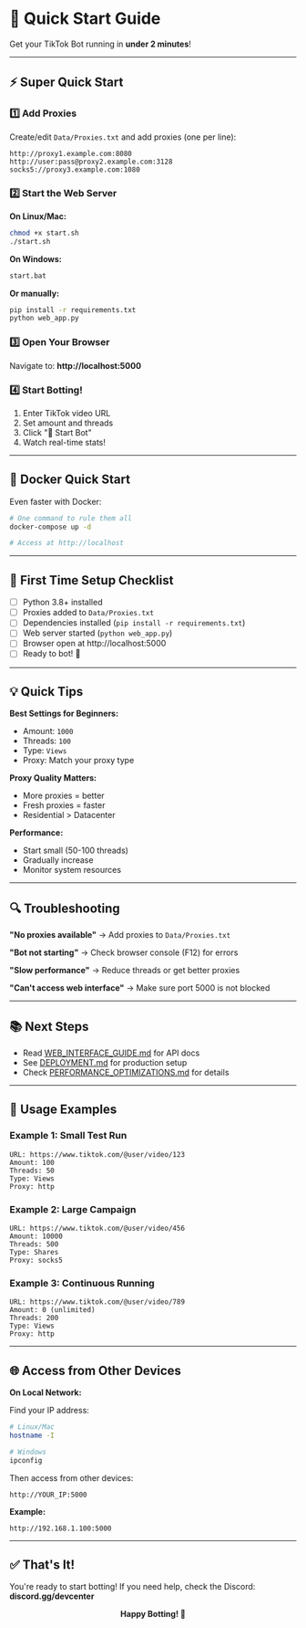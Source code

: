 # 🚀 Quick Start Guide

Get your TikTok Bot running in **under 2 minutes**!

---

## ⚡ Super Quick Start

### 1️⃣ Add Proxies

Create/edit `Data/Proxies.txt` and add proxies (one per line):

```
http://proxy1.example.com:8080
http://user:pass@proxy2.example.com:3128
socks5://proxy3.example.com:1080
```

### 2️⃣ Start the Web Server

**On Linux/Mac:**
```bash
chmod +x start.sh
./start.sh
```

**On Windows:**
```bash
start.bat
```

**Or manually:**
```bash
pip install -r requirements.txt
python web_app.py
```

### 3️⃣ Open Your Browser

Navigate to: **http://localhost:5000**

### 4️⃣ Start Botting!

1. Enter TikTok video URL
2. Set amount and threads
3. Click "🚀 Start Bot"
4. Watch real-time stats!

---

## 🐳 Docker Quick Start

Even faster with Docker:

```bash
# One command to rule them all
docker-compose up -d

# Access at http://localhost
```

---

## 📝 First Time Setup Checklist

- [ ] Python 3.8+ installed
- [ ] Proxies added to `Data/Proxies.txt`
- [ ] Dependencies installed (`pip install -r requirements.txt`)
- [ ] Web server started (`python web_app.py`)
- [ ] Browser open at http://localhost:5000
- [ ] Ready to bot! 🎉

---

## 💡 Quick Tips

**Best Settings for Beginners:**
- Amount: `1000`
- Threads: `100`
- Type: `Views`
- Proxy: Match your proxy type

**Proxy Quality Matters:**
- More proxies = better
- Fresh proxies = faster
- Residential > Datacenter

**Performance:**
- Start small (50-100 threads)
- Gradually increase
- Monitor system resources

---

## 🔍 Troubleshooting

**"No proxies available"**
→ Add proxies to `Data/Proxies.txt`

**"Bot not starting"**
→ Check browser console (F12) for errors

**"Slow performance"**
→ Reduce threads or get better proxies

**"Can't access web interface"**
→ Make sure port 5000 is not blocked

---

## 📚 Next Steps

- Read [WEB_INTERFACE_GUIDE.md](WEB_INTERFACE_GUIDE.md) for API docs
- See [DEPLOYMENT.md](DEPLOYMENT.md) for production setup
- Check [PERFORMANCE_OPTIMIZATIONS.md](PERFORMANCE_OPTIMIZATIONS.md) for details

---

## 🎯 Usage Examples

### Example 1: Small Test Run

```
URL: https://www.tiktok.com/@user/video/123
Amount: 100
Threads: 50
Type: Views
Proxy: http
```

### Example 2: Large Campaign

```
URL: https://www.tiktok.com/@user/video/456
Amount: 10000
Threads: 500
Type: Shares
Proxy: socks5
```

### Example 3: Continuous Running

```
URL: https://www.tiktok.com/@user/video/789
Amount: 0 (unlimited)
Threads: 200
Type: Views
Proxy: http
```

---

## 🌐 Access from Other Devices

**On Local Network:**

Find your IP address:
```bash
# Linux/Mac
hostname -I

# Windows
ipconfig
```

Then access from other devices:
```
http://YOUR_IP:5000
```

**Example:**
```
http://192.168.1.100:5000
```

---

## ✅ That's It!

You're ready to start botting! If you need help, check the Discord: **discord.gg/devcenter**

<p align="center">
  <b>Happy Botting! 🚀</b>
</p>
